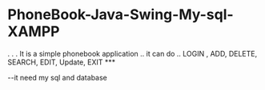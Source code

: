# PhoneBook-Java-Swing-My-sql-XAMPP
.
.
.
It is a simple phonebook application .. 
it can do .. LOGIN , ADD, DELETE, SEARCH, EDIT, Update, EXIT ***

--it need  my sql and database 
